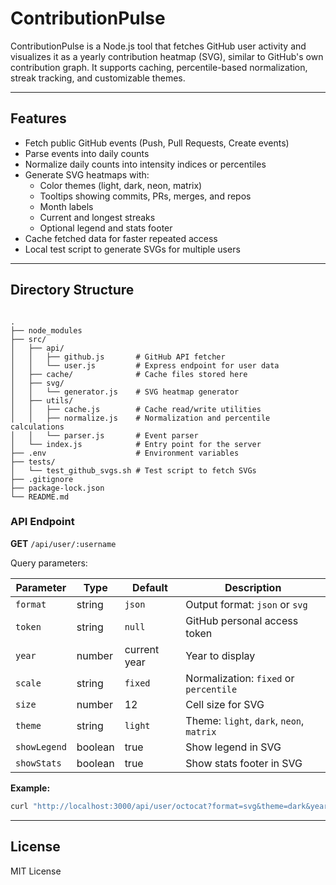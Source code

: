 
# ContributionPulse

ContributionPulse is a Node.js tool that fetches GitHub user activity and visualizes it as a yearly contribution heatmap (SVG), similar to GitHub's own contribution graph. It supports caching, percentile-based normalization, streak tracking, and customizable themes.

---

## Features

- Fetch public GitHub events (Push, Pull Requests, Create events)
- Parse events into daily counts
- Normalize daily counts into intensity indices or percentiles
- Generate SVG heatmaps with:
  - Color themes (light, dark, neon, matrix)
  - Tooltips showing commits, PRs, merges, and repos
  - Month labels
  - Current and longest streaks
  - Optional legend and stats footer
- Cache fetched data for faster repeated access
- Local test script to generate SVGs for multiple users

---

## Directory Structure

```

.
├── node_modules
├── src/
│   ├── api/
│   │   ├── github.js       # GitHub API fetcher
│   │   └── user.js         # Express endpoint for user data
│   ├── cache/              # Cache files stored here
│   ├── svg/
│   │   └── generator.js    # SVG heatmap generator
│   ├── utils/
│   │   ├── cache.js        # Cache read/write utilities
│   │   ├── normalize.js    # Normalization and percentile calculations
│   │   └── parser.js       # Event parser
│   └── index.js            # Entry point for the server
├── .env                    # Environment variables
├── tests/
│   └── test_github_svgs.sh # Test script to fetch SVGs
├── .gitignore
├── package-lock.json
└── README.md

```






### API Endpoint

**GET** `/api/user/:username`

Query parameters:

| Parameter    | Type    | Default      | Description                              |
| ------------ | ------- | ------------ | ---------------------------------------- |
| `format`     | string  | `json`       | Output format: `json` or `svg`           |
| `token`      | string  | `null`       | GitHub personal access token             |
| `year`       | number  | current year | Year to display                          |
| `scale`      | string  | `fixed`      | Normalization: `fixed` or `percentile`   |
| `size`       | number  | 12           | Cell size for SVG                        |
| `theme`      | string  | `light`      | Theme: `light`, `dark`, `neon`, `matrix` |
| `showLegend` | boolean | true         | Show legend in SVG                       |
| `showStats`  | boolean | true         | Show stats footer in SVG                 |

**Example:**

```bash
curl "http://localhost:3000/api/user/octocat?format=svg&theme=dark&year=2025"
```

---




## License

MIT License




